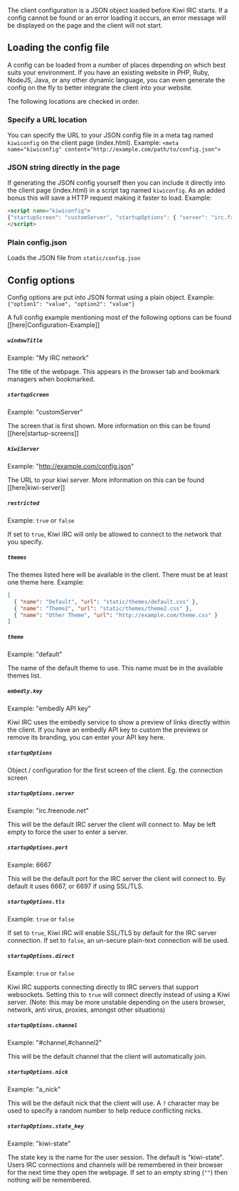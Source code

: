 The client configuration is a JSON object loaded before Kiwi IRC starts. If a config cannot be found or an error loading it occurs, an error message will be displayed on the page and the client will not start.

## Loading the config file

A config can be loaded from a number of places depending on which best suits your environment. If you have an existing website in PHP, Ruby, NodeJS, Java, or any other dynamic language, you can even generate the config on the fly to better integrate the client into your website.

The following locations are checked in order.

### Specify a URL location
You can specify the URL to your JSON config file in a meta tag named `kiwiconfig` on the client page (index.html). Example: `<meta name="kiwiconfig" content="http://example.com/path/to/config.json">`

### JSON string directly in the page
If generating the JSON config yourself then you can include it directly into the client page (index.html) in a script tag named `kiwiconfig`. As an added bonus this will save a HTTP request making it faster to load.
Example:
~~~html
<script name="kiwiconfig">
{"startupScreen": "customServer", "startupOptions": { "server": "irc.freenode.net", "port": 6697, "tls": true, "direct": false, "nick": "" }}
</script>
~~~

### Plain config.json
Loads the JSON file from `static/config.json`


## Config options

Config options are put into JSON format using a plain object. Example: `{"option1": "value", "option2": "value"}`

A full config example mentioning most of the following options can be found [[here|Configuration-Example]]

##### `windowTitle`
Example: "My IRC network"

The title of the webpage. This appears in the browser tab and bookmark managers when bookmarked.

##### `startupScreen`
Example: "customServer"

The screen that is first shown. More information on this can be found [[here|startup-screens]]

##### `kiwiServer`
Example: "http://example.com/config.json"

The URL to your kiwi server. More information on this can be found [[here|kiwi-server]]

##### `restricted`
Example: `true` or `false`

If set to `true`, Kiwi IRC will only be allowed to connect to the network that you specify.

##### `themes`
The themes listed here will be available in the client. There must be at least one theme here.
Example:
~~~json
[
  { "name": "Default", "url": "static/themes/default.css" },
  { "name": "Theme2", "url": "static/themes/theme2.css" },
  { "name": "Other Theme", "url": "http://example.com/theme.css" }
]
~~~

##### `theme`
Example: "default"

The name of the default theme to use. This name must be in the available themes list.

##### `embedly.key`
Example: "embedly API key"

Kiwi IRC uses the embedly service to show a preview of links directly within the client. If you have an embedly API key to custom the previews or remove its branding, you can enter your API key here.

##### `startupOptions`
Object / configuration for the first screen of the client. Eg. the connection screen

##### `startupOptions.server`
Example: "irc.freenode.net"

This will be the default IRC server the client will connect to. May be left empty to force the user to enter a server.

##### `startupOptions.port`
Example: 6667

This will be the default port for the IRC server the client will connect to. By default it uses 6667, or 6697 if using SSL/TLS.


##### `startupOptions.tls`
Example: `true` or `false`

If set to `true`, Kiwi IRC will enable SSL/TLS by default for the IRC server connection. If set to `false`, an un-secure plain-text connection will be used.


##### `startupOptions.direct`
Example: `true` or `false`

Kiwi IRC supports connecting directly to IRC servers that support websockets. Setting this to `true` will connect directly instead of using a Kiwi server. (Note: this may be more unstable depending on the users browser, network, anti virus, proxies, amongst other situations)


##### `startupOptions.channel`
Example: "#channel,#channel2"

This will be the default channel that the client will automatically join.


##### `startupOptions.nick`
Example: "a_nick"

This will be the default nick that the client will use. A `?` character may be used to specify a random number to help reduce conflicting nicks.


##### `startupOptions.state_key`
Example: "kiwi-state"

The state key is the name for the user session. The default is "kiwi-state". Users IRC connections and channels will be remembered in their browser for the next time they open the webpage. If set to an empty string (`""`) then nothing will be remembered.